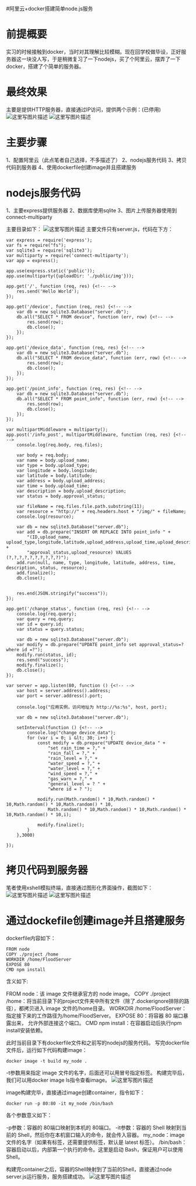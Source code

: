 #阿里云+docker搭建简单node.js服务
# 前提概要

实习的时候接触到docker，当时对其理解比较模糊。现在回学校做毕设，正好服务器这一块没人写，于是稍微复习了一下nodejs，买了个阿里云，摆弄了一下docker，搭建了个简单的服务器。

# 最终效果

主要是提供HTTP服务器，直接通过IP访问，提供两个示例：(已停用)      <img src="https://img-blog.csdn.net/20180413074414221?watermark/2/text/aHR0cHM6Ly9ibG9nLmNzZG4ubmV0L0RvdWJsZTJoYW8=/font/5a6L5L2T/fontsize/400/fill/I0JBQkFCMA==/dissolve/70" alt="这里写图片描述" title="">  <img src="https://img-blog.csdn.net/20180413074421421?watermark/2/text/aHR0cHM6Ly9ibG9nLmNzZG4ubmV0L0RvdWJsZTJoYW8=/font/5a6L5L2T/fontsize/400/fill/I0JBQkFCMA==/dissolve/70" alt="这里写图片描述" title="">

# 主要步骤

1、配置阿里云（此点笔者自己选择，不多描述了）  2、nodejs服务代码  3、拷贝代码到服务器  4、使用dockerfile创建image并且搭建服务

# nodejs服务代码

1、主要express提供服务器  2、数据库使用sqlite  3、图片上传服务器使用到connect-multiparty

主要目录如下：  <img src="https://img-blog.csdn.net/20180413075209807?watermark/2/text/aHR0cHM6Ly9ibG9nLmNzZG4ubmV0L0RvdWJsZTJoYW8=/font/5a6L5L2T/fontsize/400/fill/I0JBQkFCMA==/dissolve/70" alt="这里写图片描述" title="">  主要文件只有server.js，代码在下方：

```
var express = require('express');
var fs = require("fs");
var sqlite3 = require('sqlite3');
var multiparty = require('connect-multiparty');
var app = express();

app.use(express.static('public'));
app.use(multiparty({uploadDir: './public/img'}));

app.get('/', function (req, res) {<!-- -->
    res.send('Hello World');
});

app.get('/device', function (req, res) {<!-- -->
    var db = new sqlite3.Database("server.db");
    db.all("SELECT * FROM device", function (err, row) {<!-- -->
        res.send(row);
        db.close();
    });
});

app.get('/device_data', function (req, res) {<!-- -->
    var db = new sqlite3.Database("server.db");
    db.all("SELECT * FROM device_data", function (err, row) {<!-- -->
        res.send(row);
        db.close();
    });
});

app.get('/point_info', function (req, res) {<!-- -->
    var db = new sqlite3.Database("server.db");
    db.all("SELECT * FROM point_info", function (err, row) {<!-- -->
        res.send(row);
        db.close();
    });
});

var multipartMiddleware = multiparty();
app.post('/info_post', multipartMiddleware, function (req, res) {<!-- -->
    console.log(req.body, req.files);

    var body = req.body;
    var name = body.upload_name;
    var type = body.upload_type;
    var longitude = body.longitude;
    var latitude = body.latitude;
    var address = body.upload_address;
    var time = body.upload_time;
    var description = body.upload_description;
    var status = body.approval_status;

    var fileName = req.files.file.path.substring(11);
    var resource = "http://" + req.headers.host + "/img/" + fileName;
    console.log(resource);

    var db = new sqlite3.Database("server.db");
    var add = db.prepare("INSERT OR REPLACE INTO point_info " +
        "(ID,upload_name, upload_type,longitude,latitude,upload_address,upload_time,upload_description," +
        "approval_status,upload_resource) VALUES (?,?,?,?,?,?,?,?,?,?)");
    add.run(null, name, type, longitude, latitude, address, time, description, status, resource);
    add.finalize();
    db.close();


    res.end(JSON.stringify("success"));
});

app.get('/change_status', function (req, res) {<!-- -->
    console.log(req.query);
    var query = req.query;
    var id = query.id;
    var status = query.status;

    var db = new sqlite3.Database("server.db");
    var modify = db.prepare("UPDATE point_info set approval_status=? where id =?");
    modify.run(status, id);
    res.send("success");
    modify.finalize();
    db.close();
});

var server = app.listen(80, function () {<!-- -->
    var host = server.address().address;
    var port = server.address().port;

    console.log("应用实例，访问地址为 http://%s:%s", host, port);

    var db = new sqlite3.Database("server.db");

    setInterval(function () {<!-- -->
        console.log("change device_data");
        for (var i = 0; i &lt; 30; i++) {
            const modify = db.prepare("UPDATE device_data " +
                "set rain_time = ?," +
                "rain_fall = ?," +
                "rain_level = ?," +
                "water_speed = ?," +
                "water_level = ?," +
                "wind_speed = ?," +
                "gas_warn = ?," +
                "general_level = ? " +
                "where id = ? ");

            modify.run(Math.random() * 10,Math.random() * 10,Math.random() * 10,Math.random() * 10,
                Math.random() * 10,Math.random() * 10,Math.random() * 10,Math.random() * 10,i);

            modify.finalize();
        }
    },3000)

});
```

# 拷贝代码到服务器

笔者使用xshell模拟终端，直接通过图形化界面操作，截图如下：  <img src="https://img-blog.csdn.net/20180413075444251?watermark/2/text/aHR0cHM6Ly9ibG9nLmNzZG4ubmV0L0RvdWJsZTJoYW8=/font/5a6L5L2T/fontsize/400/fill/I0JBQkFCMA==/dissolve/70" alt="这里写图片描述" title="">  <img src="https://img-blog.csdn.net/20180413075452764?watermark/2/text/aHR0cHM6Ly9ibG9nLmNzZG4ubmV0L0RvdWJsZTJoYW8=/font/5a6L5L2T/fontsize/400/fill/I0JBQkFCMA==/dissolve/70" alt="这里写图片描述" title="">

# 通过dockefile创建image并且搭建服务

dockerfile内容如下：

```
FROM node
COPY ./project /home
WORKDIR /home/FloodServer
EXPOSE 80
CMD npm install

```

含义如下:

>  
 FROM node：该 image 文件继承官方的 node image。  COPY ./project /home：将当前目录下的project文件夹中所有文件（除了.dockerignore排除的路径），都拷贝进入 image 文件的/home目录。  WORKDIR /home/FloodServer：指定接下来的工作路径为/home/FloodServer。  EXPOSE 80：将容器 80 端口暴露出来， 允许外部连接这个端口。  CMD npm install：在容器启动后执行npm install安装依赖。 


此时当前目录下有dockerfile文件和之前写的nodejs的服务代码。  写完dockerfile文件后，运行如下代码构建image：

```
docker image -t build my_node .
```

-t参数用来指定 image 文件的名字，后面还可以用冒号指定标签。  构建完毕后，我们可以用docker image ls指令查看image。  <img src="https://img-blog.csdn.net/201804130810306?watermark/2/text/aHR0cHM6Ly9ibG9nLmNzZG4ubmV0L0RvdWJsZTJoYW8=/font/5a6L5L2T/fontsize/400/fill/I0JBQkFCMA==/dissolve/70" alt="这里写图片描述" title="">

image构建完毕，直接通过image创建container，指令如下：

```
docker run -p 80:80 -it my_node /bin/bash
```

各个参数意义如下：

>  
 -p参数：容器的 80端口映射到本机的 80端口。  -it参数：容器的 Shell 映射到当前的 Shell，然后你在本机窗口输入的命令，就会传入容器。  my_node：image 文件的名字（如果有标签，还需要提供标签，默认是 latest 标签）。  /bin/bash：容器启动以后，内部第一个执行的命令。这里是启动 Bash，保证用户可以使用 Shell。 


构建完container之后，容器的Shell映射到了当前的Shell，直接通过node server.js运行服务，服务搭建成功。  <img src="https://img-blog.csdn.net/20180413081756675?watermark/2/text/aHR0cHM6Ly9ibG9nLmNzZG4ubmV0L0RvdWJsZTJoYW8=/font/5a6L5L2T/fontsize/400/fill/I0JBQkFCMA==/dissolve/70" alt="这里写图片描述" title="">